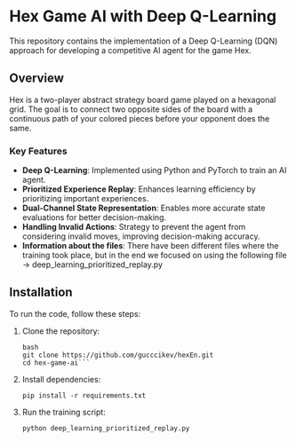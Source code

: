 # Hex Game AI with Deep Q-Learning

This repository contains the implementation of a Deep Q-Learning (DQN) approach for developing a competitive AI agent for the game Hex.

## Overview

Hex is a two-player abstract strategy board game played on a hexagonal grid. The goal is to connect two opposite sides of the board with a continuous path of your colored pieces before your opponent does the same.

### Key Features

- **Deep Q-Learning**: Implemented using Python and PyTorch to train an AI agent.
- **Prioritized Experience Replay**: Enhances learning efficiency by prioritizing important experiences.
- **Dual-Channel State Representation**: Enables more accurate state evaluations for better decision-making.
- **Handling Invalid Actions**: Strategy to prevent the agent from considering invalid moves, improving decision-making accuracy.
- **Information about the files**: There have been different files where the training took place, but in the end we focused on using the following file -> deep_learning_prioritized_replay.py
  
## Installation

To run the code, follow these steps:

1. Clone the repository:

   ```
   bash
   git clone https://github.com/gucccikev/hexEn.git
   cd hex-game-ai```
2. Install dependencies:

    ```pip install -r requirements.txt```


3. Run the training script:

    ```python deep_learning_prioritized_replay.py```
